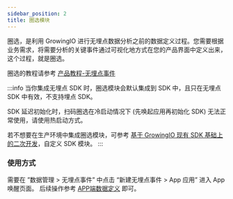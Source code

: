 ```yaml
---
sidebar_position: 2
title: 圈选模块
---
```


圈选，是利用 GrowingIO 进行无埋点数据分析之前的数据定义过程。您需要根据业务需求，将需要分析的关键事件通过可视化地方式在您的产品界面中定义出来，这个过程，就是圈选。

圈选的教程请参考 [产品教程-无埋点事件](https://docs.growingio.com/op-help/docs/4.0/product-manual/user-behavior-analytics/data-management/data-management/auto-track/app-data-definition)

:::info
当你集成无埋点 SDK 时，圈选模块会默认集成到 SDK 中，且只在无埋点 SDK 中有效，不支持埋点 SDK。

SDK 延迟初始化时，扫码圈选在冷启动情况下 (先唤起应用再初始化 SDK) 无法正常使用，请使用热启动方式。

若不想要在生产环境中集成圈选模块，可参考 [基于 GrowingIO 现有 SDK 基础上的二次开发](/blog/custom%20ios%20sdk)，自定义 SDK 模块。
:::

### 使用方式

需要在 ”数据管理 > 无埋点事件” 中点击 “新建无埋点事件 > App 应用” 进入 App 唤醒页面。
后续操作参考 [APP端数据定义](https://docs.growingio.com/op-help/docs/4.0/product-manual/user-behavior-analytics/data-management/data-management/auto-track/app-data-definition) 即可。


